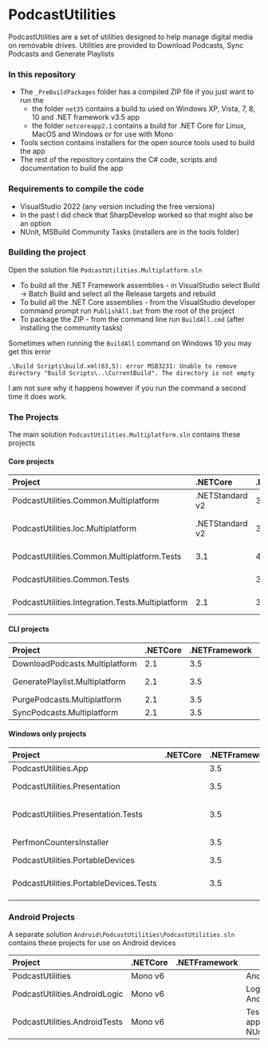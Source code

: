 # PodcastUtilities #

PodcastUtilities are a set of utilities designed to help manage digital media on removable drives. Utilities are provided to Download Podcasts, Sync Podcasts and Generate Playlists

### In this repository ###

* The ```_PreBuildPackages``` folder has a compiled ZIP file if you just want to run the
  - the folder `net35` contains a build to used on Windows XP, Vista, 7, 8, 10 and .NET framework v3.5  app
  - the folder `netcoreapp2.1` contains a build for .NET Core for Linux, MacOS and Windows or for use with Mono
* Tools section contains installers for the open source tools used to build the app
* The rest of the repository contains the C# code, scripts and documentation to build the app

### Requirements to compile the code ###

* VisualStudio 2022 (any version including the free versions)
* In the past I did check that SharpDevelop worked so that might also be an option
* NUnit, MSBuild Community Tasks (installers are in the tools folder)

### Building the project

Open the solution file `PodcastUtilities.Multiplatform.sln`

* To build all the .NET Framework assemblies - in VisualStudio select Build -> Batch Build and select all the Release targets and rebuild
* To build all the .NET Core assemblies - from the VisualStudio developer command prompt run `PublishAll.bat` from the root of the project
* To package the ZIP - from the command line run `BuildAll.cmd` (after installing the community tasks)

Sometimes when running the `BuildAll` command on Windows 10 you may get this error

```
.\Build Scripts\build.xml(63,5): error MSB3231: Unable to remove directory "Build Scripts\..\CurrentBuild". The directory is not empty
```

I am not sure why it happens however if you run the command a second time it does work.

### The Projects

The main solution `PodcastUtilities.Multiplatform.sln` contains these projects

#### Core projects

| Project                                           | .NETCore         | .NETFramework | Notes
|:--------------------------------------------------|:-----------------|:--------------|-------
| PodcastUtilities.Common.Multiplatform             | .NETStandard v2  | 3.5           | Core functionality
| PodcastUtilities.Ioc.Multiplatform                | .NETStandard v2  | 3.5           | Optional IoC container for the core assembly
| PodcastUtilities.Common.Multiplatform.Tests       | 3.1              | 4.6.2         | Core tests, NUnit/Moq
| PodcastUtilities.Common.Tests                     |                  | 3.5           | Core tests, NUnit/Rhino.Mocks
| PodcastUtilities.Integration.Tests.Multiplatform  | 2.1              | 3.5           | Integration tests, to be run on target

#### CLI projects

| Project                                           | .NETCore         | .NETFramework | Notes
|:--------------------------------------------------|:-----------------|:--------------|-------
| DownloadPodcasts.Multiplatform                    | 2.1              | 3.5           | Downloader
| GeneratePlaylist.Multiplatform                    | 2.1              | 3.5           | Playlist generator
| PurgePodcasts.Multiplatform                       | 2.1              | 3.5           | Purger
| SyncPodcasts.Multiplatform                        | 2.1              | 3.5           | Sync

#### Windows only projects

| Project                                           | .NETCore         | .NETFramework | Notes
|:--------------------------------------------------|:-----------------|:--------------|-------
| PodcastUtilities.App                              |                  | 3.5           | Windows GUI
| PodcastUtilities.Presentation                     |                  | 3.5           | logic for Windows GUI
| PodcastUtilities.Presentation.Tests               |                  | 3.5           | tests for Windows GUI, NUnit/Rhino.Mocks
| PerfmonCountersInstaller                          |                  | 3.5           | Installer for the perfmon counters
| PodcastUtilities.PortableDevices                  |                  | 3.5           | MTP support
| PodcastUtilities.PortableDevices.Tests            |                  | 3.5           | Tests MTP support, NUnit/Rhino.Mocks

### Android Projects

A separate solution `Android\PodcastUtilities\PodcastUtilities.sln` contains these projects for use on Android devices

| Project                                           | .NETCore         | .NETFramework | Notes
|:--------------------------------------------------|:-----------------|:--------------|-------
| PodcastUtilities                                  | Mono v6          |               | Android app
| PodcastUtilities.AndroidLogic                     | Mono v6          |               | Logic for Android app
| PodcastUtilities.AndroidTests                     | Mono v6          |               | Tests for Android app, NUnit/FakeItEasy




